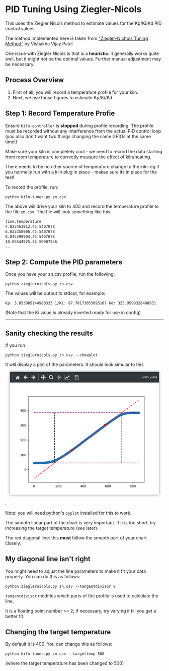 # PID Tuning Using Ziegler-Nicols

This uses the Ziegler Nicols method to estimate values for the Kp/Ki/Kd PID control values.

The method implemented here is taken from ["Ziegler–Nichols Tuning Method"](https://www.ias.ac.in/article/fulltext/reso/025/10/1385-1397) by Vishakha Vijay Patel

One issue with Ziegler Nicols is that is a **heuristic**: it generally works quite well, but it might not be the optimal values. Further manual adjustment may be necessary.

## Process Overview

1. First of all, you will record a temperature profile for your kiln.
2. Next, we use those figures to estimate Kp/Ki/Kd.

## Step 1: Record Temperature Profie

Ensure `kiln-controller` is **stopped** during profile recording: The profile must be recorded without any interference from the actual PID control loop (you also don't want two things changing the same GPIOs at the same time!)

Make sure your kiln is completely cool - we need to record the data starting from room temperature to correctly measure the effect of kiln/heating.

There needs to be no other source of temperature change to the kiln: eg if you normally run with a kiln plug in place - makae sure its in place for the test!

To record the profile, run:
```
python kiln-tuner.py zn.csv
```

The above will drive your kiln to 400 and record the temperature profile to the file `zn.csv`. The file will look something like this:

```
time,temperature
4.025461912,45.5407078
6.035358906,45.5407078
8.045399904,45.5407078
10.05544925,45.59087846
...
```

## Step 2: Compute the PID parameters

Once you have your zn.csv profile, run the following:

```
python zieglernicols.py zn.csv
```

The values will be output to stdout, for example:
```
Kp: 3.853985144980333 1/Ki: 87.78173053095107 Kd: 325.9599328488931
```
(Note that the Ki value is already inverted ready for use in config)

------

## Sanity checking the results

If you run
```
python zieglernicols.py zn.csv --showplot
```

It will display a plot of the parameters. It should look simular to this ![kiln-tuner-example.png](kiln-tuner-example.png).

Note: you will need python's `pyplot` installed for this to work.

The smooth linear part of the chart is very important. If it is too short, try increasing the target temperature (see later).

The red diagonal line: this **must** follow the smooth part of your chart closely.

## My diagonal line isn't right

You might need to adjust the line parameters to make it fit your data properly. You can do this as follows:

```
python zieglernicols.py zn.csv --tangentdivisor 8
```

`tangentdivisor` modifies which parts of the profile is used to calculate the line.

It is a floating point number >= 2; If necessary, try varying it till you get a better fit.

## Changing the target temperature

By default it is 400. You can change this as follows:

```
python kiln-tuner.py zn.csv --targettemp 500
```

(where the target temperature has been changed to 500)
